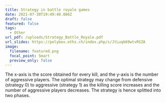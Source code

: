 ```yaml
---
title: Strategy in battle royale games
date: 2021-07-30T19:49:40.086Z
draft: false
featured: false
tags:
  - Other
url_pdf: /uploads/Strategy_Battle_Royale.pdf
url_slides: https://polybox.ethz.ch/index.php/s/JtLuqk69wtvRSZA
image:
  filename: featured.png
  focal_point: Smart
  preview_only: false
---
```

The x-axis is the score obtained for every kill, and the y-axis is the number of aggressive players. The optimal strategy may change from defensive (strategy 0) to aggressive (strategy 1) as the killing score increases and the number of aggressive players decreases. The strategy is hence splitted into two phases.
